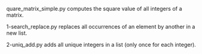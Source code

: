 quare_matrix_simple.py computes the square value of all integers of a matrix.

1-search_replace.py  replaces all occurrences of an element by another in a new list.

2-uniq_add.py  adds all unique integers in a list (only once for each integer).
